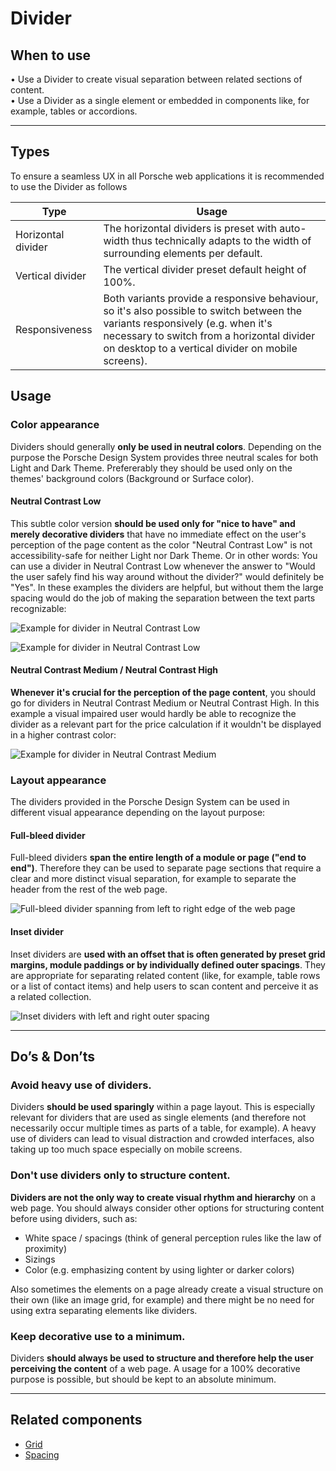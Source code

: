 # Divider

## When to use
  • Use a Divider to create visual separation between related sections of content.   
  • Use a Divider as a single element or embedded in components like, for example, tables or accordions.

---

## Types

To ensure a seamless UX in all Porsche web applications it is recommended to use the Divider as follows

| Type | Usage |
|----|----|
| Horizontal divider | The horizontal dividers is preset with auto-width thus technically adapts to the width of surrounding elements per default. |
| Vertical divider | The vertical divider preset default height of 100%. |
| Responsiveness | Both variants provide a responsive behaviour, so it's also possible to switch between the variants responsively (e.g. when it's necessary to switch from a horizontal divider on desktop to a vertical divider on mobile screens). |


## Usage

### Color appearance

Dividers should generally **only be used in neutral colors**. Depending on the purpose the Porsche Design System provides three neutral scales for both Light and Dark Theme. Prefererably they should be used only on the themes' background colors (Background or Surface color).

#### Neutral Contrast Low
This subtle color version **should be used only for "nice to have" and merely decorative dividers** that have no immediate effect on the user's perception of the page content as the color "Neutral Contrast Low" is not accessibility-safe for neither Light nor Dark Theme. Or in other words: You can use a divider in Neutral Contrast Low whenever the answer to "Would the user safely find his way around without the divider?" would definitely be "Yes". In these examples the dividers are helpful, but without them the large spacing would do the job of making the separation between the text parts recognizable:

![Example for divider in Neutral Contrast Low](./assets/divider-neutralcontrast-low1.png)  
  

![Example for divider in Neutral Contrast Low](./assets/divider-neutralcontrast-low2.png)

#### Neutral Contrast Medium / Neutral Contrast High

**Whenever it's crucial for the perception of the page content**, you should go for dividers in Neutral Contrast Medium or Neutral Contrast High. In this example a visual impaired user would hardly be able to recognize the divider as a relevant part for the price calculation if it wouldn't be displayed in a higher contrast color:

![Example for divider in Neutral Contrast Medium](./assets/divider-neutralcontrast-medium.png)

### Layout appearance

The dividers provided in the Porsche Design System can be used in different visual appearance depending on the layout purpose: 

#### Full-bleed divider

Full-bleed dividers **span the entire length of a module or page ("end to end")**. Therefore they can be used to separate page sections that require a clear and more distinct visual separation, for example to separate the header from the rest of the web page.

![Full-bleed divider spanning from left to right edge of the web page](./assets/divider-fullbleed.png)

#### Inset divider

Inset dividers are **used with an offset that is often generated by preset grid margins, module paddings or by individually defined outer spacings**. They are appropriate for separating related content (like, for example, table rows or a list of contact items) and help users to scan content and perceive it as a related collection. 

![Inset dividers with left and right outer spacing](./assets/divider-inset.png)

---

## Do’s & Don’ts

### Avoid heavy use of dividers.
Dividers **should be used sparingly** within a page layout. This is especially relevant for dividers that are used as single elements (and therefore not necessarily occur multiple times as parts of a table, for example). A heavy use of dividers can lead to visual distraction and crowded interfaces, also taking up too much space especially on mobile screens.

### Don't use dividers only to structure content.

**Dividers are not the only way to create visual rhythm and hierarchy** on a web page. You should always consider other options for structuring content before using dividers, such as: 

* White space / spacings (think of general perception rules like the law of proximity)
* Sizings
* Color (e.g. emphasizing content by using lighter or darker colors)

Also sometimes the elements on a page already create a visual structure on their own (like an image grid, for example) and there might be no need for using extra separating elements like dividers.

### Keep decorative use to a minimum.

Dividers **should always be used to structure and therefore help the user perceiving the content** of a web page. A usage for a 100% decorative purpose is possible, but should be kept to an absolute minimum.

---

## Related components

* [Grid](#/components/grid)
* [Spacing](#/components/spacing)